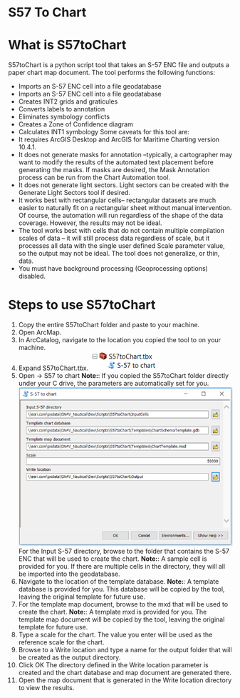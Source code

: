 # S57 To Chart

# What is S57toChart

S57toChart is a python script tool that takes an S-57 ENC file and outputs a paper chart map document.
The tool performs the following functions:
* Imports an S-57 ENC cell into a file geodatabase
* Imports an S-57 ENC cell into a file geodatabase
* Creates INT2 grids and graticules
* Converts labels to annotation
* Eliminates symbology conflicts
* Creates a Zone of Confidence diagram
* Calculates INT1 symbology
Some caveats for this tool are:
* It requires ArcGIS Desktop and ArcGIS for Maritime Charting version 10.4.1.
* It does not generate masks for annotation –typically, a cartographer may want to modify the results of the automated text placement before generating the masks. If masks are desired, the Mask Annotation process can be run from the Chart Automation tool.
* It does not generate light sectors. Light sectors can be created with the Generate Light Sectors tool if desired.
* It works best with rectangular cells– rectangular datasets are much easier to naturally fit on a rectangular sheet without manual intervention. Of course, the automation will run regardless of the shape of the data coverage. However, the results may not be ideal.
* The tool works best with cells that do not contain multiple compilation scales of data – it will still process data regardless of scale, but it processes all data with the single user defined Scale parameter value, so the output may not be ideal. The tool does not generalize, or thin, data.
* You must have background processing (Geoprocessing options) disabled.

# Steps to use S57toChart
1. Copy the entire S57toChart folder and paste to your machine.
2. Open ArcMap.
3. In ArcCatalog, navigate to the location you copied the tool to on your machine.
4. Expand S57toChart.tbx.
  ![App](Capture2.PNG)
5. Open -> S57 to chart
  **Note:**: If you copied the S57toChart folder directly under your C drive, the parameters are automatically set for you.
  ![App](Capture.PNG)
  For the Input S-57 directory, browse to the folder that contains the S-57 ENC that will be used to
  create the chart.
  **Note:**: A sample cell is provided for you. If there are multiple cells in the directory, they will all be
  imported into the geodatabase.
7. Navigate to the location of the template database.
  **Note:**: A template database is provided for you. This database will be copied by the tool, leaving
  the original template for future use.
8. For the template map document, browse to the mxd that will be used to create the chart.
  **Note:**: A template mxd is provided for you. The template map document will be copied by the
  tool, leaving the original template for future use.
9. Type a scale for the chart. The value you enter will be used as the reference scale for the chart.
10. Browse to a Write location and type a name for the output folder that will be created as the
output directory.
11. Click OK
The directory defined in the Write location parameter is created and the chart database and map
document are generated there.
12. Open the map document that is generated in the Write location directory to view the results.
